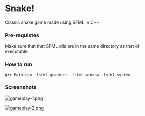 # Snake!
Classic snake game made using SFML in C++

### Pre-requistes
Make sure that that SFML dlls are in the same directory as that of executable.

### How to run
    g++ Main.cpp -lsfml-graphics -lsfml-window -lsfml-system

### Screenshots
![gameplay-1.png](https://i.postimg.cc/v8fzWNF9/gameplay-1.png)

[![gameplay-2.png](https://i.postimg.cc/BQHLtrFL/gameplay-2.png)](https://postimg.cc/QHNxyn0h)
